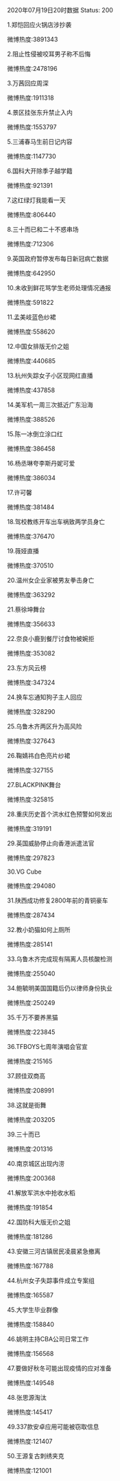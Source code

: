 2020年07月19日20时数据
Status: 200

1.郑恺回应火锅店涉抄袭

微博热度:3891343

2.阻止性侵被咬耳男子称不后悔

微博热度:2478196

3.万茜回应周深

微博热度:1911318

4.景区挂张东升禁止入内

微博热度:1553797

5.三浦春马生前日记内容

微博热度:1147730

6.国科大开除季子越学籍

微博热度:921391

7.这红绿灯我能看一天

微博热度:806440

8.三十而已和二十不惑串场

微博热度:712306

9.英国政府暂停发布每日新冠病亡数据

微博热度:642950

10.未收到鲜花骂学生老师处理情况通报

微博热度:591822

11.孟美岐蓝色纱裙

微博热度:558620

12.中国女排版无价之姐

微博热度:440685

13.杭州失踪女子小区现网红直播

微博热度:437858

14.美军机一周三次抵近广东沿海

微博热度:388526

15.陈一冰倒立涂口红

微博热度:386458

16.杨丞琳夸李斯丹妮可爱

微博热度:386034

17.许可馨

微博热度:381484

18.驾校教练开车出车祸致两学员身亡

微博热度:376470

19.薇娅直播

微博热度:370510

20.温州女企业家被男友拳击身亡

微博热度:363292

21.蔡徐坤舞台

微博热度:356633

22.奈良小鹿到餐厅讨食物被婉拒

微博热度:353082

23.东方风云榜

微博热度:347324

24.换车忘通知狗子主人回应

微博热度:328290

25.乌鲁木齐两区升为高风险

微博热度:327643

26.鞠婧祎白色亮片纱裙

微博热度:327155

27.BLACKPINK舞台

微博热度:325815

28.重庆历史首个洪水红色预警如何发出

微博热度:319191

29.英国威胁停止向香港派遣法官

微博热度:297823

30.VG Cube

微博热度:294080

31.陕西成功修复2800年前的青铜豪车

微博热度:287434

32.教小奶猫如何上厕所

微博热度:285141

33.乌鲁木齐完成现有隔离人员核酸检测

微博热度:255040

34.鲍毓明美国国籍后仍以律师身份执业

微博热度:250249

35.千万不要养黑猫

微博热度:223845

36.TFBOYS七周年演唱会官宣

微博热度:215165

37.顾佳双商高

微博热度:208991

38.这就是街舞

微博热度:203205

39.三十而已

微博热度:201316

40.南京城区出现内涝

微博热度:200368

41.解放军洪水中抢收水稻

微博热度:191854

42.国防科大版无价之姐

微博热度:181286

43.安徽三河古镇居民凌晨紧急撤离

微博热度:167788

44.杭州女子失踪事件成立专案组

微博热度:165587

45.大学生毕业群像

微博热度:158840

46.姚明主持CBA公司日常工作

微博热度:156568

47.要做好秋冬可能出现疫情的应对准备

微博热度:149548

48.张思源淘汰

微博热度:145417

49.337款安卓应用可能被窃取信息

微博热度:121407

50.王源复古刺绣夹克

微博热度:121001

